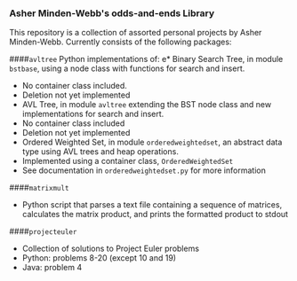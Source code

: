 ### Asher Minden-Webb's odds-and-ends Library

This repository is a collection of assorted personal projects by Asher Minden-Webb.  Currently consists of the following packages:

####`avltree`
Python implementations of:
e* Binary Search Tree, in module `bstbase`, using a node class with functions for search and insert.
 * No container class included.
 * Deletion not yet implemented
* AVL Tree, in module `avltree` extending the BST node class and new implementations for search and insert.
 * No container class included
 * Deletion not yet implemented
* Ordered Weighted Set, in module `orderedweightedset`, an abstract data type using AVL trees and heap operations.
 * Implemented using a container class, `OrderedWeightedSet`
 * See documentation in `orderedweightedset.py` for more information

####`matrixmult`
* Python script that parses a text file containing a sequence of matrices, calculates the matrix product, and prints the formatted product to stdout

####`projecteuler`
* Collection of solutions to Project Euler problems
 * Python: problems 8-20 (except 10 and 19)
 * Java: problem 4